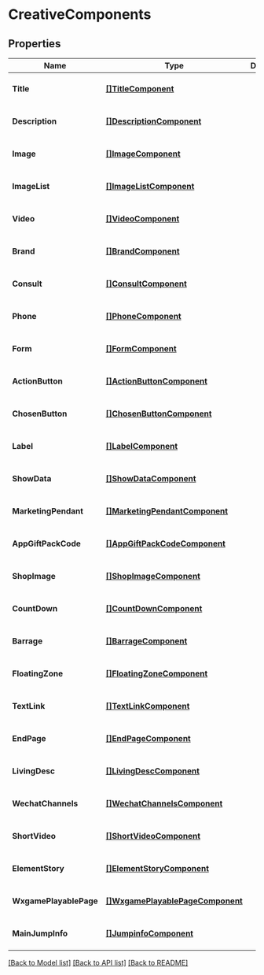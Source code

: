 # CreativeComponents

## Properties
Name | Type | Description | Notes
------------ | ------------- | ------------- | -------------
**Title** | [**[]TitleComponent**](title_component.md) |  | [optional] [default to null]
**Description** | [**[]DescriptionComponent**](description_component.md) |  | [optional] [default to null]
**Image** | [**[]ImageComponent**](image_component.md) |  | [optional] [default to null]
**ImageList** | [**[]ImageListComponent**](image_list_component.md) |  | [optional] [default to null]
**Video** | [**[]VideoComponent**](video_component.md) |  | [optional] [default to null]
**Brand** | [**[]BrandComponent**](brand_component.md) |  | [optional] [default to null]
**Consult** | [**[]ConsultComponent**](consult_component.md) |  | [optional] [default to null]
**Phone** | [**[]PhoneComponent**](phone_component.md) |  | [optional] [default to null]
**Form** | [**[]FormComponent**](form_component.md) |  | [optional] [default to null]
**ActionButton** | [**[]ActionButtonComponent**](action_button_component.md) |  | [optional] [default to null]
**ChosenButton** | [**[]ChosenButtonComponent**](chosen_button_component.md) |  | [optional] [default to null]
**Label** | [**[]LabelComponent**](label_component.md) |  | [optional] [default to null]
**ShowData** | [**[]ShowDataComponent**](show_data_component.md) |  | [optional] [default to null]
**MarketingPendant** | [**[]MarketingPendantComponent**](marketing_pendant_component.md) |  | [optional] [default to null]
**AppGiftPackCode** | [**[]AppGiftPackCodeComponent**](app_gift_pack_code_component.md) |  | [optional] [default to null]
**ShopImage** | [**[]ShopImageComponent**](shop_image_component.md) |  | [optional] [default to null]
**CountDown** | [**[]CountDownComponent**](count_down_component.md) |  | [optional] [default to null]
**Barrage** | [**[]BarrageComponent**](barrage_component.md) |  | [optional] [default to null]
**FloatingZone** | [**[]FloatingZoneComponent**](floating_zone_component.md) |  | [optional] [default to null]
**TextLink** | [**[]TextLinkComponent**](text_link_component.md) |  | [optional] [default to null]
**EndPage** | [**[]EndPageComponent**](end_page_component.md) |  | [optional] [default to null]
**LivingDesc** | [**[]LivingDescComponent**](living_desc_component.md) |  | [optional] [default to null]
**WechatChannels** | [**[]WechatChannelsComponent**](wechat_channels_component.md) |  | [optional] [default to null]
**ShortVideo** | [**[]ShortVideoComponent**](short_video_component.md) |  | [optional] [default to null]
**ElementStory** | [**[]ElementStoryComponent**](element_story_component.md) |  | [optional] [default to null]
**WxgamePlayablePage** | [**[]WxgamePlayablePageComponent**](wxgame_playable_page_component.md) |  | [optional] [default to null]
**MainJumpInfo** | [**[]JumpinfoComponent**](jumpinfo_component.md) |  | [optional] [default to null]

[[Back to Model list]](../README.md#documentation-for-models) [[Back to API list]](../README.md#documentation-for-api-endpoints) [[Back to README]](../README.md)


